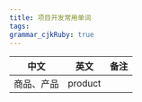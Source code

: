 ```yaml
---
title: 项目开发常用单词 
tags: 
grammar_cjkRuby: true
---
```



|   中文  |   英文  |  备注   |
| --- | --- | --- |
|  商品、产品   |  product   |     |